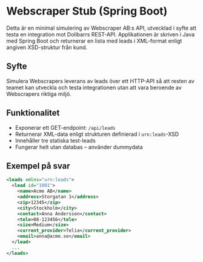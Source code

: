 # Webscraper Stub (Spring Boot)

Detta är en minimal simulering av Webscraper AB:s API, utvecklad i syfte att testa en integration mot Dolibarrs REST-API. Applikationen är skriven i Java med Spring Boot och returnerar en lista med leads i XML-format enligt angiven XSD-struktur från kund.

## Syfte

Simulera Webscrapers leverans av leads över ett HTTP-API så att resten av teamet kan utveckla och testa integrationen utan att vara beroende av Webscrapers riktiga miljö.

## Funktionalitet

- Exponerar ett GET-endpoint: `/api/leads`
- Returnerar XML-data enligt strukturen definierad i `urn:leads`-XSD
- Innehåller tre statiska test-leads
- Fungerar helt utan databas – använder dummydata

## Exempel på svar

```xml
<leads xmlns="urn:leads">
  <lead id="1001">
    <name>Acme AB</name>
    <address>Storgatan 1</address>
    <zip>12345</zip>
    <city>Stockholm</city>
    <contact>Anna Andersson</contact>
    <tele>08-123456</tele>
    <size>Medium</size>
    <current_provider>Telia</current_provider>
    <email>anna@acme.se</email>
  </lead>
  ...
</leads>
